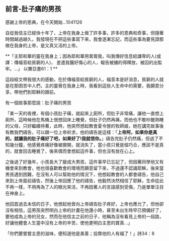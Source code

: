 
## 前言-肚子痛的男孩

感謝上帝的恩典，在今天開始...1041126


自從我信主已經快十年了，上帝在我身上做了許多事，許多的恩典和奇事，但隨著時間越過越久，我發現在不把這些事寫下來，我會逐漸忘記，而這些事為要見證那做在我身的上帝，是又真又活的上帝。

**「主耶和華的靈在我身上；因為耶和華用膏膏我，叫我傳好信息給謙卑的人(或譯：傳福音給貧窮的人)， 差遣我醫好傷心的人，報告被擄的得釋放，被囚的出監牢。...」 以賽亞書61：1
**


這段經文帶我很大的感動，在於傳福音給貧窮的人，福音本是好消息，貧窮的人就是在那困苦中人們，主的靈膏在我身上時，我看到這些人生命中的需要，我願意分享，帶他們到耶穌的跟前。


有一個故事那麼說：肚子痛的男孩

「某一天的夜裡，有個小孩肚子痛，就起來上廁所，但肚子非常痛，讓他一直想上廁所，這時候他在馬桶上很想回床上睡覺，但肚子仍然再痛，而他也不敢吵醒熟睡的父母，只好繼續待著，此時，他突然想起教會夏令營的牧師娘，她在講完故事後有教我們禱告，可以跟一位上帝祈求，他的禱告是這樣：「**上帝阿，如果你是真的，就讓我的肚子痛好了吧，如果好了!我就信你。**」禱告完肚子仍然痛，但過了不知幾分鐘，他感覺疼痛好像被挪開，就消失了，當小孩只覺是個巧合，應該不是真的，就會回去睡覺了，後來偶而會想起這件事，但也沒有放在心上。

之後過了好幾年，小孩長大了變成大男孩，這件事早已忘記了，但因著同學他又有機會來到教會，他也很喜歡教會的環境而願意留下來，不過還不認識耶穌，後來當男孩遇到困難，在沒有人可以幫助他的情況下，他想起教會的人都會禱告，他自己來到上帝面前禱告，然後上帝回應了他的禱告，他毅然決然相信了耶穌，生命從此不再一樣，不用再為了人的眼光來活，不再因著人的言語感到受傷，乃是單單注目在神身上。

他回首過去未信的日子，他想起他曾向上帝禱告肚子疼好，上帝也應允了，但他卻沒有相信，這男孩突然明白上帝的計畫在他還小時，甚至未出生時早已預備好了，要他成為上帝的兒女，然而在他信主之前的日子，他稱為沒有看見上帝的一段路，好讓他體會人生當中沒有上帝的辛苦，使他更明白主恩的寶貴…」

「你們要嘗嘗主恩的滋味，便知道他是美善；投靠他的人有福了！」詩34：8